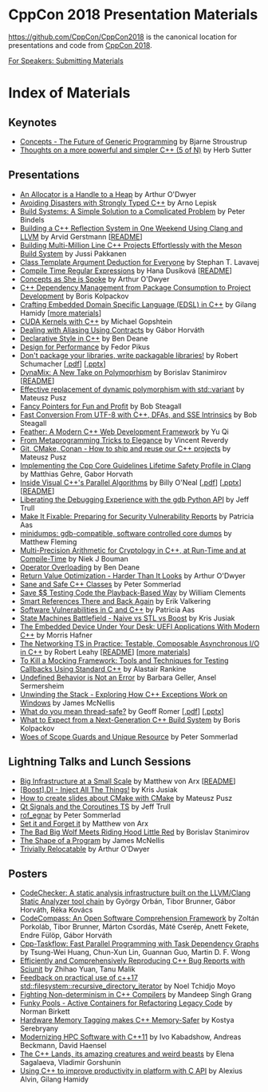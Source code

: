 CppCon 2018 Presentation Materials
==================================

https://github.com/CppCon/CppCon2018 is the canonical location for presentations
and code from [CppCon 2018](http://cppcon.org).

[For Speakers: Submitting Materials](Submitting.md)
# Index of Materials

## Keynotes

 - [Concepts - The Future of Generic Programming](Keynotes/concepts_the_future_of_generic_programming/concepts_the_future_of_generic_programming__bjarne_stroustrup__cppcon_2018.pdf) by Bjarne Stroustrup
 - [Thoughts on a more powerful and simpler C++ (5 of N)](Keynotes/thoughts_on_a_more_powerful_and_simpler_cpp/thoughts_on_a_more_powerful_and_simpler_cpp__herb_sutter__cppcon_2018.pdf) by Herb Sutter

## Presentations

 - [An Allocator is a Handle to a Heap](Presentations/an_allocator_is_a_handle_to_a_heap/an_allocator_is_a_handle_to_a_heap__arthur_odwyer__cppcon_2018.pdf) by Arthur O'Dwyer
 - [Avoiding Disasters with Strongly Typed C++](Presentations/avoiding_disasters_with_strongly_typed_cpp/avoiding_disasters_with_strongly_typed_cpp__arno_lepisk__cppcon_2018.pdf) by Arno Lepisk
 - [Build Systems: A Simple Solution to a Complicated Problem](Presentations/build_systems_a_simple_solution_to_a_complicated_problem/build_systems_a_simple_solution_to_a_complicated_problem__peter_bindels__cppcon_2018.pdf) by Peter Bindels
 - [Building a C++ Reflection System in One Weekend Using Clang and LLVM](Presentations/building_a_cpp_reflection_system_in_one_weekend_using_clang_and_llvm/building_a_cpp_reflection_system_in_one_weekend_using_clang_and_llvm__arvid_gerstmann__cppcon_2018.pdf) by Arvid Gerstmann \[[README](Presentations/building_a_cpp_reflection_system_in_one_weekend_using_clang_and_llvm/README.md)\]
 - [Building Multi-Million Line C++ Projects Effortlessly with the Meson Build System](Presentations/building_multimillion_line_cpp_projects_effortlessly_with_the_meson_build_system/building_multimillion_line_cpp_projects_effortlessly_with_the_meson_build_system__jussi_pakkanen__cppcon_2018.pdf) by Jussi Pakkanen
 - [Class Template Argument Deduction for Everyone](Presentations/class_template_argument_deduction_for_everyone/class_template_argument_deduction_for_everyone__stephan_t_lavavej__cppcon_2018.pdf) by Stephan T. Lavavej
 - [Compile Time Regular Expressions](Presentations/compile_time_regular_expressions/compile_time_regular_expressions__hana_dusikova__cppcon_2018.pdf) by Hana Dusíková \[[README](Presentations/compile_time_regular_expressions/README.md)\]
 - [Concepts as She is Spoke](Presentations/concepts_as_she_is_spoke/concepts_as_she_is_spoke__arthur_odwyer__cppcon_2018.pdf) by Arthur O'Dwyer
 - [C++ Dependency Management from Package Consumption to Project Development](Presentations/cpp_dependency_management_from_package_consumption_to_project_development/cpp_dependency_management_from_package_consumption_to_project_development__boris_kolpackov__cppcon_2018.pdf) by Boris Kolpackov
 - [Crafting Embedded Domain Specific Language (EDSL) in C++](Presentations/crafting_embedded_domain_specific_language_in_cpp/crafting_embedded_domain_specific_language_in_cpp__gilang_hamidy__cppcon_2018.pdf) by Gilang Hamidy \[[more materials](Presentations/crafting_embedded_domain_specific_language_in_cpp)\]
 - [CUDA Kernels with C++](Presentations/cuda_kernels_with_cpp/cuda_kernels_with_cpp__michael_gopshtein__cppcon_2018.pdf) by Michael Gopshtein
 - [Dealing with Aliasing Using Contracts](Presentations/dealing_with_aliasing_using_contracts/dealing_with_aliasing_using_contracts__gabor_horvath__cppcon_2018.pdf) by Gábor Horváth
 - [Declarative Style in C++](Presentations/declarative_style_in_cpp/declarative_style_in_cpp__ben_deane__cppcon_2018.pdf) by Ben Deane
 - [Design for Performance](Presentations/design_for_performance/design_for_performance__fedor_pikus__cppcon_2018.pdf) by Fedor Pikus
 - [Don't package your libraries, write packagable libraries!](Presentations/dont_package_your_libraries_write_packagable_libraries/dont_package_your_libraries_write_packagable_libraries__robert_schumacher__cppcon_2018.pdf) by Robert Schumacher \[[.pdf](Presentations/dont_package_your_libraries_write_packagable_libraries/dont_package_your_libraries_write_packagable_libraries__robert_schumacher__cppcon_2018.pdf)\] \[[.pptx](Presentations/dont_package_your_libraries_write_packagable_libraries/dont_package_your_libraries_write_packagable_libraries__robert_schumacher__cppcon_2018.pptx)\]
 - [DynaMix: A New Take on Polymoprhism](Presentations/dynamix_a_new_take_on_polymoprhism/dynamix_a_new_take_on_polymoprhism__borislav_stanimirov__cppcon_2018.pdf) by Borislav Stanimirov \[[README](Presentations/dynamix_a_new_take_on_polymoprhism/README.md)\]
 - [Effective replacement of dynamic polymorphism with std::variant](Presentations/effective_replacement_of_dynamic_polymorphism_with_stdvariant/effective_replacement_of_dynamic_polymorphism_with_stdvariant__mateusz_pusz__cppcon_2018.pdf) by Mateusz Pusz
 - [Fancy Pointers for Fun and Profit](Presentations/fancy_pointers_for_fun_and_profit/fancy_pointers_for_fun_and_profit__bob_steagall__cppcon_2018.pdf) by Bob Steagall
 - [Fast Conversion From UTF-8 with C++, DFAs, and SSE Intrinsics](Presentations/fast_conversion_from_utf8_with_cpp_dfas_and_sse_intrinsics/fast_conversion_from_utf8_with_cpp_dfas_and_sse_intrinsics__bob_steagall__cppcon_2018.pdf) by Bob Steagall
 - [Feather: A Modern C++ Web Development Framework](Presentations/feather_a_modern_cpp_web_development_framework/feather_a_modern_cpp_web_development_framework__yu_qi__cppcon_2018.pdf) by Yu Qi
 - [From Metaprogramming Tricks to Elegance](Presentations/from_metaprogramming_tricks_to_elegance/from_metaprogramming_tricks_to_elegance__vincent_reverdy__cppcon_2018.pdf) by Vincent Reverdy
 - [Git, CMake, Conan - How to ship and reuse our C++ projects](Presentations/git_cmake_conan_how_to_ship_and_reuse_our_cpp_projects/git_cmake_conan_how_to_ship_and_reuse_our_cpp_projects__mateusz_pusz__cppcon_2018.pdf) by Mateusz Pusz
 - [Implementing the Cpp Core Guidelines Lifetime Safety Profile in Clang](Presentations/implementing_the_cpp_core_guidelines_lifetime_safety_profile_in_clang/implementing_the_cpp_core_guidelines_lifetime_safety_profile_in_clang__matthias_gehre_gabor_horvath__cppcon_2018.pdf) by Matthias Gehre, Gabor Horvath
 - [Inside Visual C++'s Parallel Algorithms](Presentations/inside_visual_cpps_parallel_algorithms/inside_visual_cpps_parallel_algorithms__billy_oneal__cppcon_2018.pdf) by Billy O'Neal \[[.pdf](Presentations/inside_visual_cpps_parallel_algorithms/inside_visual_cpps_parallel_algorithms__billy_oneal__cppcon_2018.pdf)\] \[[.pptx](Presentations/inside_visual_cpps_parallel_algorithms/inside_visual_cpps_parallel_algorithms__billy_oneal__cppcon_2018.pptx)\] \[[README](Presentations/inside_visual_cpps_parallel_algorithms/README.md)\]
 - [Liberating the Debugging Experience with the gdb Python API](Presentations/liberating_the_debugging_experience_with_the_gdb_python_api/liberating_the_debugging_experience_with_the_gdb_python_api__jeff_trull__cppcon_2018.pdf) by Jeff Trull
 - [Make It Fixable: Preparing for Security Vulnerability Reports](Presentations/make_it_fixable/make_it_fixable__patricia_aas__cppcon_2018.pdf) by Patricia Aas
 - [minidumps: gdb-compatible, software controlled core dumps](Presentations/minidumps_gdbcompatible_software_controlled_core_dumps/minidumps_gdbcompatible_software_controlled_core_dumps__matthew_fleming__cppcon_2018.pdf) by Matthew Fleming
 - [Multi-Precision Arithmetic for Cryptology in C++, at Run-Time and at Compile-Time](Presentations/multiprecision_arithmetic_for_cryptology_in_cpp/multiprecision_arithmetic_for_cryptology_in_cpp__niek_j_bouman__cppcon_2018.pdf) by Niek J Bouman
 - [Operator Overloading](Presentations/operator_overloading/operator_overloading__ben_deane__cppcon_2018.pdf) by Ben Deane
 - [Return Value Optimization - Harder Than It Looks](Presentations/return_value_optimization_harder_than_it_looks/return_value_optimization_harder_than_it_looks__arthur_odwyer__cppcon_2018.pdf) by Arthur O'Dwyer
 - [Sane and Safe C++ Classes](Presentations/sane_and_safe_cpp_classes/sane_and_safe_cpp_classes__peter_sommerlad__cppcon_2018.pdf) by Peter Sommerlad
 - [Save $$ Testing Code the Playback-Based Way](Presentations/save_money_testing_code_the_playbackbased_way/save_money_testing_code_the_playbackbased_way__william_clements__cppcon_2018.pptx) by William Clements
 - [Smart References There and Back Again](Presentations/smart_references_there_and_back_again/smart_references_there_and_back_again__erik_valkering__cppcon_2018.pdf) by Erik Valkering
 - [Software Vulnerabilities in C and C++](Presentations/software_vulnerabilities_in_c_and_cpp/software_vulnerabilities_in_c_and_cpp__patricia_aas__cppcon_2018.pdf) by Patricia Aas
 - [State Machines Battlefield - Naive vs STL vs Boost](Presentations/state_machines_battlefield_naive_vs_stl_vs_boost/state_machines_battlefield_naive_vs_stl_vs_boost__kris_jusiak__cppcon_2018.pdf) by Kris Jusiak
 - [The Embedded Device Under Your Desk: UEFI Applications With Modern C++](Presentations/the_embedded_device_under_your_desk_uefi_applications_with_modern_cpp/the_embedded_device_under_your_desk_uefi_applications_with_modern_cpp__morris_hafner__cppcon_2018.pdf) by Morris Hafner
 - [The Networking TS in Practice: Testable, Composable Asynchronous I/O in C++](Presentations/the_networking_ts_in_practice/the_networking_ts_in_practice__robert_leahy__cppcon_2018.pptx) by Robert Leahy \[[README](Presentations/the_networking_ts_in_practice/README.md)\] \[[more materials](Presentations/the_networking_ts_in_practice)\]
 - [To Kill a Mocking Framework: Tools and Techniques for Testing Callbacks Using Standard C++](Presentations/to_kill_a_mocking_framework/to_kill_a_mocking_framework__alastair_rankine__cppcon_2018.pdf) by Alastair Rankine
 - [Undefined Behavior is Not an Error](Presentations/undefined_behavior_is_not_an_error/undefined_behavior_is_not_an_error__barbara_geller_ansel_sermersheim__cppcon_2018.pdf) by Barbara Geller, Ansel Sermersheim
 - [Unwinding the Stack - Exploring How C++ Exceptions Work on Windows](Presentations/unwinding_the_stack_exploring_how_cpp_exceptions_work_on_windows/unwinding_the_stack_exploring_how_cpp_exceptions_work_on_windows__james_mcnellis__cppcon_2018.pdf) by James McNellis
 - [What do you mean thread-safe?](Presentations/what_do_you_mean_threadsafe/what_do_you_mean_threadsafe__geoff_romer__cppcon_2018.pdf) by Geoff Romer \[[.pdf](Presentations/what_do_you_mean_threadsafe/what_do_you_mean_threadsafe__geoff_romer__cppcon_2018.pdf)\] \[[.pptx](Presentations/what_do_you_mean_threadsafe/what_do_you_mean_threadsafe__geoff_romer__cppcon_2018.pptx)\]
 - [What to Expect from a Next-Generation C++ Build System](Presentations/what_to_expect_from_a_nextgeneration_cpp_build_system/what_to_expect_from_a_nextgeneration_cpp_build_system__boris_kolpackov__cppcon_2018.pdf) by Boris Kolpackov
 - [Woes of Scope Guards and Unique Resource](Presentations/woes_of_scope_guards_and_unique_resource/woes_of_scope_guards_and_unique_resource__peter_sommerlad__cppcon_2018.pdf) by Peter Sommerlad

## Lightning Talks and Lunch Sessions

 - [Big Infrastructure at a Small Scale](Lightning%20Talks%20and%20Lunch%20Sessions/big_infrastructure_at_a_small_scale/big_infrastructure_at_a_small_scale__matthew_von_arx__cppcon_2018.pdf) by Matthew von Arx \[[README](Lightning%20Talks%20and%20Lunch%20Sessions/big_infrastructure_at_a_small_scale/README.md)\]
 - [[Boost].DI - Inject All The Things!](Lightning%20Talks%20and%20Lunch%20Sessions/boost_di_inject_all_the_things/boost_di_inject_all_the_things__kris_jusiak__cppcon_2018.pdf) by Kris Jusiak
 - [How to create slides about CMake with CMake](Lightning%20Talks%20and%20Lunch%20Sessions/how_to_create_slides_about_cmake_with_cmake/how_to_create_slides_about_cmake_with_cmake__mateusz_pusz__cppcon_2018.pdf) by Mateusz Pusz
 - [Qt Signals and the Coroutines TS](Lightning%20Talks%20and%20Lunch%20Sessions/qt_signals_and_the_coroutines_ts/qt_signals_and_the_coroutines_ts__jeff_trull__cppcon_2018.pdf) by Jeff Trull
 - [rof_egnar](Lightning%20Talks%20and%20Lunch%20Sessions/rof_egnar/rof_egnar__peter_sommerlad__cppcon_2018.pdf) by Peter Sommerlad
 - [Set it and Forget it](Lightning%20Talks%20and%20Lunch%20Sessions/set_it_and_forget_it/set_it_and_forget_it__matthew_von_arx__cppcon_2018.pptx) by Matthew von Arx
 - [The Bad Big Wolf Meets Riding Hood Little Red](Lightning%20Talks%20and%20Lunch%20Sessions/the_bad_big_wolf_meets_riding_hood_little_red/the_bad_big_wolf_meets_riding_hood_little_red__borislav_stanimirov__cppcon_2018.pdf) by Borislav Stanimirov
 - [The Shape of a Program](Lightning%20Talks%20and%20Lunch%20Sessions/the_shape_of_a_program/the_shape_of_a_program__james_mcnellis__cppcon_2018.pdf) by James McNellis
 - [Trivially Relocatable](Lightning%20Talks%20and%20Lunch%20Sessions/trivially_relocatable/trivially_relocatable__arthur_odwyer__cppcon_2018.pdf) by Arthur O'Dwyer

## Posters

 - [CodeChecker: A static analysis infrastructure built on the LLVM/Clang Static Analyzer tool chain](Posters/codechecker_a_static_analysis_infrastructure_built_on_the_llvmclang_static_analyzer_tool_chain/codechecker_a_static_analysis_infrastructure_built_on_the_llvmclang_static_analyzer_tool_chain__gyorgy_orban_tibor_brunner_gabor_horvath_reka_kovacs__cppcon_2018.pdf) by György Orbán, Tibor Brunner, Gábor Horváth, Réka Kovács
 - [CodeCompass: An Open Software Comprehension Framework](Posters/codecompass_an_open_software_comprehension_framework/codecompass_an_open_software_comprehension_framework__zolta_porkolab_tibor_brunner_marton_csordas_mate_cser%C3%A9p_anett_fekete_endre_fulop_gabor_horvath__cppcon_2018.pdf) by Zoltán Porkoláb, Tibor Brunner, Márton Csordás, Máté Cserép, Anett Fekete, Endre Fülöp, Gábor Horváth
 - [Cpp-Taskflow: Fast Parallel Programming with Task Dependency Graphs](Posters/cpptaskflow_fast_parallel_programming_with_task_dependency_graphs/cpptaskflow_fast_parallel_programming_with_task_dependency_graphs__tsungwei_huang_chunxun_lin_guannan_guo_martin_wong__cppcon_2018.pdf) by Tsung-Wei Huang, Chun-Xun Lin, Guannan Guo, Martin D. F. Wong
 - [Efficiently and Comprehensively Reproducing C++ Bug Reports with Sciunit](Posters/efficiently_and_comprehensively_reproducing_cpp_bug_reports_with_sciunit/efficiently_and_comprehensively_reproducing_cpp_bug_reports_with_sciunit__zhihao_yuan_tanu_malik__cppcon_2018.pdf) by Zhihao Yuan, Tanu Malik
 - [Feedback on practical use of c++17 std::filesystem::recursive_directory_iterator](Posters/feedback_on_practical_use_of_cpp17_stdfilesystemrecursive_directory_iterator/feedback_on_practical_use_of_cpp17_stdfilesystemrecursive_directory_iterator__noel_tchidjo_moyo__cppcon_2018.pdf) by Noel Tchidjo Moyo
 - [Fighting Non-determinism in C++ Compilers](Posters/fighting_nondeterminism_in_cpp_compilers/fighting_nondeterminism_in_cpp_compilers__mandeep_singh_grang__cppcon_2018.pdf) by Mandeep Singh Grang
 - [Funky Pools - Active Containers for Refactoring Legacy Code](Posters/funky_pools_active_containers_for_refactoring_legacy_code/funky_pools_active_containers_for_refactoring_legacy_code__norman_birkett__cppcon_2018.pdf) by Norman Birkett
 - [Hardware Memory Tagging makes C++ Memory-Safer](Posters/hardware_memory_tagging_makes_cpp_memorysafer/hardware_memory_tagging_makes_cpp_memorysafer__kostya_serebryany__cppcon_2018.pdf) by Kostya Serebryany
 - [Modernizing HPC Software with C++11](Posters/modernizing_hpc_software_with_cpp11/modernizing_hpc_software_with_cpp11__ivo_kabadshow_andreas_beckmann_david_haensel__cppcon_2018.pdf) by Ivo Kabadshow, Andreas Beckmann, David Haensel
 - [The C++ Lands, its amazing creatures and weird beasts](Posters/the_cpp_lands_its_amazing_creatures_and_weird_beasts/the_cpp_lands_its_amazing_creatures_and_weird_beasts__elena_sagalaeva_vladimir_gorshunin__cppcon_2018.jpg) by Elena Sagalaeva, Vladimir Gorshunin
 - [Using C++ to improve productivity in platform with C API](Posters/using_cpp_to_improve_productivity_in_platform_with_c_api/using_cpp_to_improve_productivity_in_platform_with_c_api__alexius_alvin_gilang_hamidy__cppcon_2018.pdf) by Alexius Alvin, Gilang Hamidy
